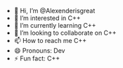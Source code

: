 - 👋 Hi, I’m @Alexenderisgreat
- 👀 I’m interested in C++
- 🌱 I’m currently learning C++
- 💞️ I’m looking to collaborate on C++
- 📫 How to reach me C++
- 😄 Pronouns: Dev
- ⚡ Fun fact: C++

<!---
Alexenderisgreat/Alexenderisgreat is a ✨ special ✨ repository because its `README.md` (this file) appears on your GitHub profile.
You can click the Preview link to take a look at your changes.
--->
